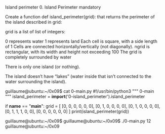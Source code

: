 Island perimeter
0. Island Perimeter
mandatory

Create a function def island_perimeter(grid): that returns the perimeter of the island described in grid:

grid is a list of list of integers:

0 represents water
1 represents land
Each cell is square, with a side length of 1
Cells are connected horizontally/vertically (not diagonally).
ngrid is rectangular, with its width and height not exceeding 100
The grid is completely surrounded by water

There is only one island (or nothing).

The island doesn’t have “lakes” (water inside that isn’t connected to the water surrounding the island).

guillaume@ubuntu:~/0x09$ cat 0-main.py
#!/usr/bin/python3
"""
0-main
"""
island_perimeter = __import__('0-island_perimeter').island_perimeter

if __name__ == "__main__":
    grid = [
        [0, 0, 0, 0, 0, 0],
        [0, 1, 0, 0, 0, 0],
        [0, 1, 0, 0, 0, 0],
        [0, 1, 1, 1, 0, 0],
        [0, 0, 0, 0, 0, 0]
    ]
    print(island_perimeter(grid))

  guillaume@ubuntu:~/0x09$ 
  guillaume@ubuntu:~/0x09$ ./0-main.py
  12
  guillaume@ubuntu:~/0x09
